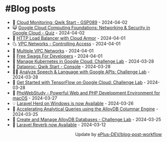 # #Blog posts
<!-- BLOG-POST-LIST:START -->
- 🧰 [Cloud Monitoring: Qwik Start - GSP089](https://eplus.dev/cloud-monitoring-qwik-start-gsp089) - 2024-04-02
- 😺 [Google Cloud Computing Foundations: Networking &amp; Security in Google Cloud - Quiz](https://eplus.dev/google-cloud-computing-foundations-networking-security-in-google-cloud-quiz) - 2024-04-02
- 🗽 [HTTP Load Balancer with Cloud Armor](https://eplus.dev/http-load-balancer-with-cloud-armor) - 2024-04-01
- 🌜 [VPC Networks - Controlling Access](https://eplus.dev/vpc-networks-controlling-access) - 2024-04-01
- 📝 [Multiple VPC Networks](https://eplus.dev/multiple-vpc-networks) - 2024-04-01
- 🚀 [Free Swags For Developers](https://eplus.dev/free-swags-for-developers) - 2024-04-01
- 💼 [Manage Kubernetes in Google Cloud: Challenge Lab](https://eplus.dev/manage-kubernetes-in-google-cloud-challenge-lab) - 2024-03-28
- 🦣 [Dataproc: Qwik Start - Console](https://eplus.dev/dataproc-qwik-start-console) - 2024-03-28
- 👨‍🏫 [Analyze Speech &amp; Language with Google APIs: Challenge Lab](https://eplus.dev/analyze-speech-language-with-google-apis-challenge-lab) - 2024-03-28
- 🔭 [Get Started with TensorFlow on Google Cloud: Challenge Lab](https://eplus.dev/get-started-with-tensorflow-on-google-cloud-challenge-lab) - 2024-03-28
- 🤡 [PhpWebStudy - Powerful Web and PHP Development Environment for macOS](https://eplus.dev/phpwebstudy-powerful-web-and-php-development-environment-for-macos) - 2024-03-27
- 💡 [Laravel Herd on Windows is now Available](https://eplus.dev/laravel-herd-on-windows-is-now-available) - 2024-03-26
- 🦣 [Accelerating Analytical Queries using the AlloyDB Columnar Engine](https://eplus.dev/accelerating-analytical-queries-using-the-alloydb-columnar-engine) - 2024-03-25
- 💪 [Create and Manage AlloyDB Databases - Challenge Lab](https://eplus.dev/create-and-manage-alloydb-databases-challenge-lab) - 2024-03-25
- 🤡 [Laravel Reverb now Available](https://eplus.dev/laravel-reverb-now-available) - 2024-03-12<!-- BLOG-POST-LIST:END -->
<div align="right">
  Update by <a target="_blank"
    href="https://github.com/ePlus-DEV/blog-post-workflow">ePlus-DEV/blog-post-workflow</a>
</div>

